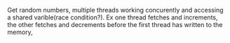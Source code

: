 Get random numbers, multiple threads working concurently and accessing a shared varible(race condition?). Ex one
thread fetches and increments, the other fetches and decrements before the first thread has written to the memory,